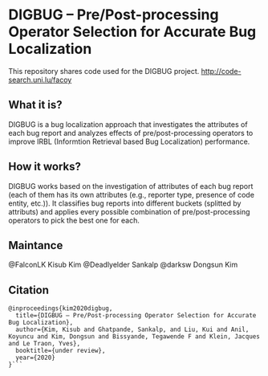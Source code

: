 # DIGBUG – Pre/Post-processing Operator Selection for Accurate Bug Localization

This repository shares code used for the DIGBUG project.
http://code-search.uni.lu/facoy

## What it is?
DIGBUG is a bug localization approach that investigates the attributes of each bug report and analyzes effects of pre/post-processing operators to improve IRBL (Informtion Retrieval based Bug Localization) performance.

## How it works?
DIGBUG works based on the investigation of attributes of each bug report (each of them has its own attributes (e.g., reporter type, presence of code entity, etc.)). It classifies bug reports into different buckets (splitted by attributs) and applies every possible combination of pre/post-processing operators to pick the best one for each.

## Maintance
@FalconLK Kisub Kim
@Deadlyelder Sankalp
@darksw Dongsun Kim


## Citation
```
@inproceedings{kim2020digbug,
  title={DIGBUG – Pre/Post-processing Operator Selection for Accurate Bug Localization},
  author={Kim, Kisub and Ghatpande, Sankalp, and Liu, Kui and Anil, Koyuncu and Kim, Dongsun and Bissyande, Tegawende F and Klein, Jacques and Le Traon, Yves},
  booktitle={under review},
  year={2020}
}```
